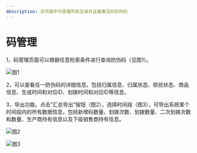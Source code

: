 ```yaml
---
description: 该页面中可查看所有生成并且被激活的防伪码
---
```


# 码管理

1，码管理页面可以根据任意检索条件进行查询防伪码（见图1）。

![&#x56FE;1](http://md.stringon.com/img/%7Bfilename%7D%7B.suffix%7D20200903170414.png)

2，可以查看任一防伪码的详细信息。包括归属信息、归属状态、核验状态、商品信息、生成时间和对应ID、划拨时间和对应ID等信息。

3，导出功能。点击“汇总导出”按钮（图2），选择时间段（图3），可导出系统某个时间段内的所有数据信息，包括新增码数量、划拨次数、划拨数量、二次划拨次数和数量、生产商持有信息以及下级销售商持有信息。

![&#x56FE;2](http://md.stringon.com/img/%7Bfilename%7D%7B.suffix%7D20200903170431.png)

![&#x56FE;3](http://md.stringon.com/img/%7Bfilename%7D%7B.suffix%7D20200903170446.png)



